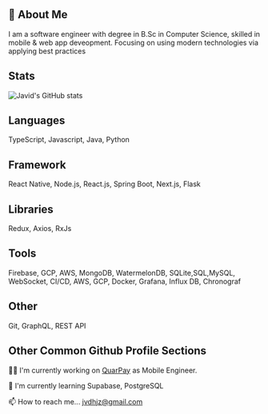 
## 🚀 About Me
I am a software engineer with degree in B.Sc in Computer Science, skilled in mobile & web app deveopment. Focusing on using modern technologies via applying best practices


## Stats
![Javid's GitHub stats](https://github-readme-stats.vercel.app/api?username=javidhaji-zada&theme=dark&show_icons=true)

## Languages
TypeScript, Javascript, Java, Python
## Framework
React Native, Node.js, React.js, Spring Boot, Next.js, Flask
## Libraries
Redux, Axios, RxJs
## Tools
Firebase, GCP, AWS, MongoDB, WatermelonDB, SQLite,SQL,MySQL, WebSocket, CI/CD, AWS, GCP, Docker, Grafana, Influx DB, Chronograf
## Other
Git, GraphQL, REST API
## Other Common Github Profile Sections
👩‍💻 I'm currently working on [QuarPay](https://quarpay.io/) as Mobile Engineer.

🧠 I'm currently learning Supabase, PostgreSQL

📫 How to reach me... jvdhjz@gmail.com
